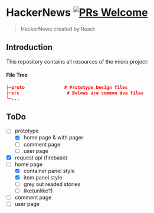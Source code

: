 
# HackerNews [![PRs Welcome](https://img.shields.io/badge/PRs-welcome-brightgreen.svg)](https://reactjs.org/docs/how-to-contribute.html#your-first-pull-request)

> HackerNews created by React


## Introduction
This repository contains all resources of the micro project:

#### File Tree

```json
├─proto               # Prototype Design files
├─src                  # Belows are common dva files
└─...
```

## ToDo
- [ ] prototype
  - [x] home page & with pager
  - [ ] comment page
  - [ ] user page
- [x] request api (firebase)
- [ ] home page
  - [x] container panel style
  - [x] item panel style
  - [ ] grey out readed stories 
  - [ ] like(unlike?)
- [ ] comment page
- [ ] user page